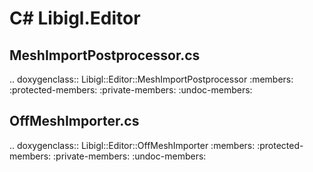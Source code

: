 # C# Libigl.Editor

## MeshImportPostprocessor.cs

.. doxygenclass:: Libigl::Editor::MeshImportPostprocessor
   :members:
   :protected-members:
   :private-members:
   :undoc-members:

## OffMeshImporter.cs

.. doxygenclass:: Libigl::Editor::OffMeshImporter
   :members:
   :protected-members:
   :private-members:
   :undoc-members: